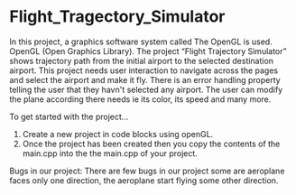# Flight_Tragectory_Simulator
In this project, a graphics software system called The OpenGL is used. OpenGL (Open Graphics Library). The project “Flight Trajectory Simulator” shows trajectory path from the initial airport to the selected destination airport.
This project needs user interaction to navigate across the pages and select the airport and make it fly.
There is an error handling property telling the user that they havn't selected any airport.
The user can modify the plane according there needs ie its color, its speed and many more.

To get started with the project...
 1. Create a new project in code blocks using openGL.
 2. Once the project has been created then you copy the contents of the main.cpp into the the main.cpp of your project.
 
 Bugs in our project: 
  There are few bugs in our project some are aeroplane faces only one direction, the aeroplane start flying some other direction.
